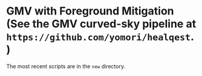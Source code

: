 GMV with Foreground Mitigation
(See the GMV curved-sky pipeline at `https://github.com/yomori/healqest`.)
====

The most recent scripts are in the `new` directory.
